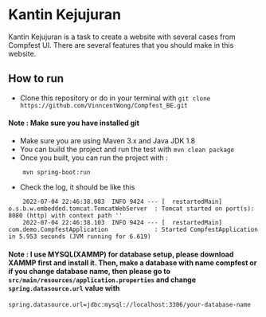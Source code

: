 # Kantin Kejujuran
Kantin Kejujuran is a task to create a website with several cases from Compfest UI. There are several features that you should make in this website.

## How to run
* Clone this repository or do in your terminal with ```git clone https://github.com/VinncentWong/Compfest_BE.git```
#### Note : Make sure you have installed git
* Make sure you are using Maven 3.x and Java JDK 1.8
* You can build the project and run the test with ```mvn clean package```
* Once you built, you can run the project with :
```
    mvn spring-boot:run
```
* Check the log, it should be like this 
```
    2022-07-04 22:46:38.083  INFO 9424 --- [  restartedMain] o.s.b.w.embedded.tomcat.TomcatWebServer  : Tomcat started on port(s): 8080 (http) with context path ''
    2022-07-04 22:46:38.103  INFO 9424 --- [  restartedMain] com.demo.CompfestApplication             : Started CompfestApplication in 5.953 seconds (JVM running for 6.619)
```
#### Note : I use MYSQL(XAMMP) for database setup, please download XAMMP first and install it. Then, make a database with name compfest or if you change database name, then please go to ```src/main/resources/application.properties``` and change ```spring.datasource.url``` value with
```spring.datasource.url=jdbc:mysql://localhost:3306/your-database-name```
